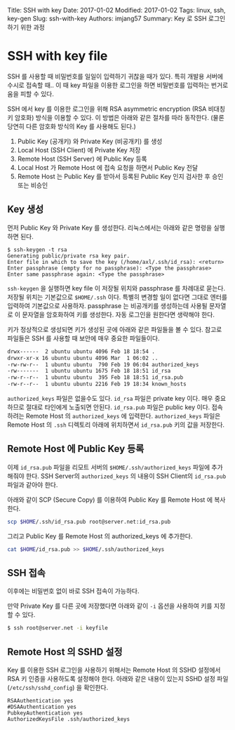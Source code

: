 Title: SSH with key
Date: 2017-01-02
Modified: 2017-01-02
Tags: linux, ssh, key-gen
Slug: ssh-with-key
Authors: imjang57
Summary: Key 로 SSH 로그인 하기 위한 과정

# SSH with key file

SSH 를 사용할 때 비밀번호를 일일이 입력하기 귀찮을 때가 있다. 특히 개발용 서버에 수시로 접속할 때.. 이 때 key 파일을 이용한 로그인을 하면 비밀번호를 입력하는 번거로움을 피할 수 있다.

SSH 에서 key 를 이용한 로그인을 위해 RSA asymmetric encryption (RSA 비대칭키 암호화) 방식을 이용할 수 있다. 이 방법은 아래와 같은 절차를 따라 동작한다. (물론 당연히 다른 암호화 방식의 Key 를 사용해도 된다.)

1. Public Key (공개키) 와 Private Key (비공개키) 를 생성
2. Local Host (SSH Client) 에 Private Key 저장
3. Remote Host (SSH Server) 에 Public Key 등록
4. Local Host 가 Remote  Host 에 접속 요청을 하면서 Public Key 전달
5. Remote Host 는 Public Key 를 받아서 등록된 Public Key 인지 검사한 후 승인 또는 비승인

## Key 생성

먼저 Public Key 와 Private Key 를 생성한다. 리눅스에서는 아래와 같은 명령을 실행하면 된다.

```
$ ssh-keygen -t rsa
Generating public/private rsa key pair.
Enter file in which to save the key (/home/axl/.ssh/id_rsa): <return>
Enter passphrase (empty for no passphrase): <Type the passphrase>
Enter same passphrase again: <Type the passphrase>
```

`ssh-keygen` 을 실행하면 key file 이 저장될 위치와 passphrase 를 차례대로 묻는다. 저장될 위치는 기본값으로 `$HOME/.ssh` 이다. 특별히 변경할 일이 없다면 그대로 엔터를 입력하여 기본값으로 사용하자. passphrase 는 비공개키를 생성하는데 사용될 문자열로 이 문자열을 암호화하여 키를 생성한다. 자동 로그인을 원한다면 생략해야 한다.

키가 정상적으로 생성되면 키가 생성된 곳에 아래와 같은 파일들을 볼 수 있다. 참고로 파일들은 SSH 를 사용할 때 보안에 매우 중요한 파일들이다.

```bash
drwx------  2 ubuntu ubuntu 4096 Feb 18 18:54 .
drwxr-xr-x 16 ubuntu ubuntu 4096 Mar  1 06:02 ..
-rw-rw-r--  1 ubuntu ubuntu  790 Feb 19 06:04 authorized_keys
-rw-------  1 ubuntu ubuntu 1675 Feb 18 18:51 id_rsa
-rw-r--r--  1 ubuntu ubuntu  395 Feb 18 18:51 id_rsa.pub
-rw-r--r--  1 ubuntu ubuntu 2216 Feb 19 18:34 known_hosts
```

`authorized_keys` 파일은 없을수도 있다. `id_rsa` 파일은 private key 이다. 매우 중요하므로 절대로 타인에게 노출되면 안된다. `id_rsa.pub` 파일은 public key 이다. 접속하려는 Remote Host 의 `authorized_keys` 에 입력한다. `authorized_keys` 파일은 Remote Host 의 `.ssh` 디렉토리 아래에 위치하면서 `id_rsa.pub` 키의 값을 저장한다.

## Remote Host 에 Public Key 등록

이제 `id_rsa.pub` 파일을 리모트 서버의 `$HOME/.ssh/authorized_keys` 파일에 추가해줘야 한다. SSH Server의 `authorized_keys` 의 내용이 SSH Client의 `id_rsa.pub` 파일과 같아야 한다.

아래와 같이 SCP (Secure Copy) 를 이용하여 Public Key 를 Remote Host 에 복사한다.

```bash
scp $HOME/.ssh/id_rsa.pub root@server.net:id_rsa.pub
```

그리고 Public Key 를 Remote Host 의 authorized_keys 에 추가한다.

```bash
cat $HOME/id_rsa.pub >> $HOME/.ssh/authorized_keys
```

## SSH 접속

이후에는 비밀번호 없이 바로 SSH 접속이 가능하다.

만약 Private Key 를 다른 곳에 저장했다면 아래와 같이 `-i` 옵션을 사용하여 키를 지정할 수 있다.

```bash
$ ssh root@server.net -i keyfile
```

## Remote Host 의 SSHD 설정

Key 를 이용한 SSH 로그인을 사용하기 위해서는 Remote Host 의 SSHD 설정에서 RSA 키 인증을 사용하도록 설정해야 한다. 아래와 같은 내용이 있는지 SSHD 설정 파일 (`/etc/ssh/sshd_config`) 을 확인한다.

```
RSAAuthentication yes
#DSAAuthentication yes
PubkeyAuthentication yes
AuthorizedKeysFile .ssh/authorized_keys
```
